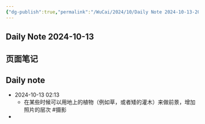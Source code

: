 ```yaml
---
{"dg-publish":true,"permalink":"/WuCai/2024/10/Daily Note 2024-10-13-20241013-HM2D5DB/"}
---
```



## Daily Note 2024-10-13 

## 页面笔记


## Daily note
- 2024-10-13 02:13
	- 在某些时候可以用地上的植物（例如草，或者矮的灌木）来做前景，增加照片的层次 #摄影 
- 

